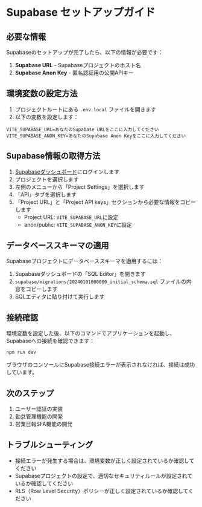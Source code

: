 # Supabase セットアップガイド

## 必要な情報

Supabaseのセットアップが完了したら、以下の情報が必要です：

1. **Supabase URL** - Supabaseプロジェクトのホスト名
2. **Supabase Anon Key** - 匿名認証用の公開APIキー

## 環境変数の設定方法

1. プロジェクトルートにある `.env.local` ファイルを開きます
2. 以下の変数を設定します：

```
VITE_SUPABASE_URL=あなたのSupabase URLをここに入力してください
VITE_SUPABASE_ANON_KEY=あなたのSupabase Anon Keyをここに入力してください
```

## Supabase情報の取得方法

1. [Supabaseダッシュボード](https://app.supabase.io)にログインします
2. プロジェクトを選択します
3. 左側のメニューから「Project Settings」を選択します
4. 「API」タブを選択します
5. 「Project URL」と「Project API keys」セクションから必要な情報をコピーします
   - Project URL: `VITE_SUPABASE_URL`に設定
   - anon/public: `VITE_SUPABASE_ANON_KEY`に設定

## データベーススキーマの適用

Supabaseプロジェクトにデータベーススキーマを適用するには：

1. Supabaseダッシュボードの「SQL Editor」を開きます
2. `supabase/migrations/20240101000000_initial_schema.sql` ファイルの内容をコピーします
3. SQLエディタに貼り付けて実行します

## 接続確認

環境変数を設定した後、以下のコマンドでアプリケーションを起動し、Supabaseへの接続を確認できます：

```bash
npm run dev
```

ブラウザのコンソールにSupabase接続エラーが表示されなければ、接続は成功しています。

## 次のステップ

1. ユーザー認証の実装
2. 勤怠管理機能の開発
3. 営業日報SFA機能の開発

## トラブルシューティング

- 接続エラーが発生する場合は、環境変数が正しく設定されているか確認してください
- Supabaseプロジェクトの設定で、適切なセキュリティルールが設定されているか確認してください
- RLS（Row Level Security）ポリシーが正しく設定されているか確認してください